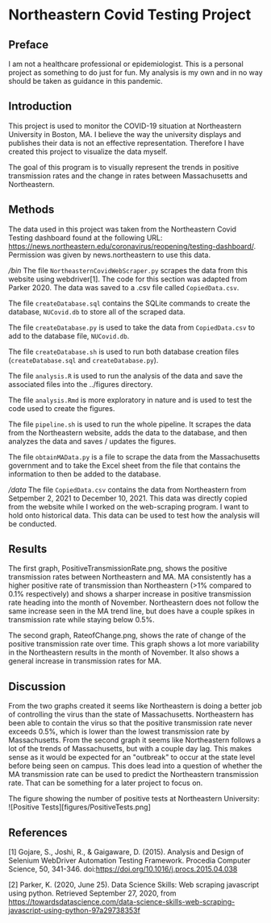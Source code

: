 # Northeastern Covid Testing Project

## Preface
I am not a healthcare professional or epidemiologist. This is a personal project 
as something to do just for fun. My analysis is my own and in no way should be 
taken as guidance in this pandemic.


## Introduction
This project is used to monitor the COVID-19 situation at Northeastern
University in Boston, MA. I believe the way the university displays and publishes
their data is not an effective representation. Therefore I have created this
project to visualize the data myself.

The goal of this program is to visually represent the trends in positive 
transmission rates and the change in rates between Massachusetts and Northeastern.


## Methods
The data used in this project was taken from the Northeastern Covid Testing 
dashboard found at the following URL: 
https://news.northeastern.edu/coronavirus/reopening/testing-dashboard/. 
Permission was given by news.northeastern to use this data.

*/bin*
The file `NortheasternCovidWebScraper.py` scrapes the data from this website using 
webdriver[1]. The code for this section was adapted from Parker 2020. The data 
was saved to a .csv file called `CopiedData.csv`.

The file `createDatabase.sql` contains the SQLite commands to create the database,
`NUCovid.db` to store all of the scraped data.

The file `createDatabase.py` is used to take the data from `CopiedData.csv` to
add to the database file, `NUCovid.db`.

The file `createDatabase.sh` is used to run both database creation files
(`createDatabase.sql` and `createDatabase.py`).

The file `analysis.R` is used to run the analysis of the data and save the
associated files into the ../figures directory.

The file `analysis.Rmd` is more exploratory in nature and is used to test the
code used to create the figures.

The file `pipeline.sh` is used to run the whole pipeline. It scrapes the data
from the Northeastern website, adds the data to the database, and then analyzes
the data and saves / updates the figures.

The file `obtainMAData.py` is a file to scrape the data from the Massachusetts
government and to take the Excel sheet from the file that contains the information
to then be added to the database.


*/data*
The file `CopiedData.csv` contains the data from Northeastern from Setpember 2,
2021 to December 10, 2021. This data was directly copied from the website while
I worked on the web-scraping program. I want to hold onto historical data. This
data can be used to test how the analysis will be conducted.


## Results
The first graph, PositiveTransmissionRate.png, shows the positive transmission 
rates between Northeastern and MA. MA consistently has a higher positive rate of 
transmission than Northeastern (>1% compared to 0.1% respectively) and shows a 
sharper increase in positive transmission rate heading into the month of November. 
Northeastern does not follow the same increase seen in the MA trend line, but 
does have a couple spikes in transmission rate while staying below 0.5%. 

The second graph, RateofChange.png, shows the rate of change of the positive 
transmission rate over time. This graph shows a lot more variability in the 
Northeastern results in the month of November. It also shows a general increase 
in transmission rates for MA.


## Discussion
From the two graphs created it seems like Northeastern is doing a better job of 
controlling the virus than the state of Massachusetts. Northeastern has been 
able to contain the virus so that the positive transmission rate never exceeds 
0.5%, which is lower than the lowest transmission rate by Massachusetts. From 
the second graph it seems like Northeastern follows a lot of the trends of 
Massachusetts, but with a couple day lag. This makes sense as it would be 
expected for an "outbreak" to occur at the state level before being seen on 
campus. This does lead into a question of whether the MA transmission rate can 
be used to predict the Northeastern transmission rate. That can be something for 
a later project to focus on.

The figure showing the number of positive tests at Northeastern University:
![Positive Tests][figures/PositiveTests.png]


## References
[1] Gojare, S., Joshi, R., &amp; Gaigaware, D. (2015). Analysis and Design of 
Selenium WebDriver Automation Testing Framework. Procedia Computer Science, 50, 
341-346. doi:https://doi.org/10.1016/j.procs.2015.04.038

[2] Parker, K. (2020, June 25). Data Science Skills: Web scraping javascript 
using python. Retrieved September 27, 2020, from
https://towardsdatascience.com/data-science-skills-web-scraping-javascript-using-python-97a29738353f

